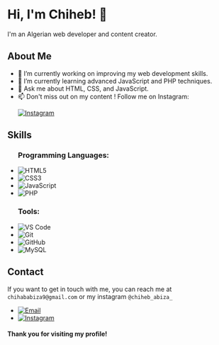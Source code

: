 <h1>Hi, I'm Chiheb! 👋</h1>

<p>I'm an Algerian web developer and content creator.</p>

<h2>About Me</h2>
<ul>
    <li>🔭 I’m currently working on improving my web development skills.</li>
    <li>🌱 I’m currently learning advanced JavaScript and PHP techniques.</li>
    <li>💬 Ask me about HTML, CSS, and JavaScript.</li>
    <li>📫 Don't miss out on my content ! Follow me on Instagram:
    <p><a href="https://www.instagram.com/chiheb_abiza_/"><img src="https://img.shields.io/badge/Instagram-%23E4405F.svg?&style=for-the-badge&logo=instagram&logoColor=white" alt="Instagram"></a></p>
    </li></ul>

<h2>Skills</h2>
<ul>
  <h3>Programming Languages:</h3>
  <li><img src="https://img.shields.io/badge/HTML5-%23E34F26.svg?&style=for-the-badge&logo=html5&logoColor=white" alt="HTML5"></li> 
  <li><img src="https://img.shields.io/badge/CSS3-%231572B6.svg?&style=for-the-badge&logo=css3&logoColor=white" alt="CSS3"></li>  
  <li><img src="https://img.shields.io/badge/JavaScript-%23F7DF1E.svg?&style=for-the-badge&logo=javascript&logoColor=black" alt="JavaScript"></li>   
  <li><img src="https://img.shields.io/badge/PHP-%23777BB4.svg?&style=for-the-badge&logo=php&logoColor=white" alt="PHP"></li>  
</ul>
<ul>
  <h3>Tools:</h3>
  <li><img src="https://img.shields.io/badge/VS%20Code-%23007ACC.svg?&style=for-the-badge&logo=visual-studio-code&logoColor=white" alt="VS Code"></li>
  <li><img src="https://img.shields.io/badge/Git-%23F05032.svg?&style=for-the-badge&logo=git&logoColor=white" alt="Git"></li>
  <li><img src="https://img.shields.io/badge/GitHub-%23121011.svg?&style=for-the-badge&logo=github&logoColor=white" alt="GitHub"></li>
  <li><img src="https://img.shields.io/badge/MySQL-%2300f.svg?&style=for-the-badge&logo=mysql&logoColor=white" alt="MySQL"></li>
</ul>
  


<h2 id="contact">Contact</h2>
<p>If you want to get in touch with me, you can reach me at <code>chihababiza9@gmail.com</code> or my instagram <code>@chiheb_abiza_</code></p>
      <ul>
        <li><a href="mailto:chihababiza9@gmail.com"><img src="https://img.shields.io/badge/Email-%23EA4335.svg?&style=for-the-badge&logo=gmail&logoColor=white" alt="Email"></a></li>
        <li> <a href="https://www.instagram.com/chiheb_abiza_/"><img src="https://img.shields.io/badge/Instagram-%23E4405F.svg?&style=for-the-badge&logo=instagram&logoColor=white" alt="Instagram"></a></li>
      </ul>
      <h4>Thank you for visiting my profile!</h4>

